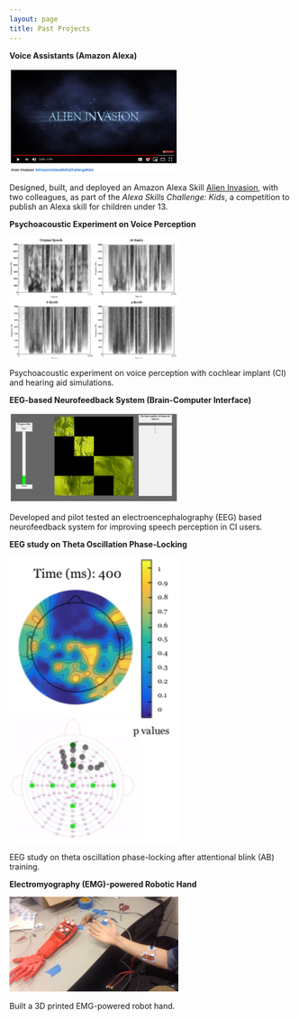 ```yaml
---
layout: page
title: Past Projects
---
```


**Voice Assistants (Amazon Alexa)**
<p align="left">
    <img src="/img/AlienInvasion.png" alt="" width="300px">
</p>

Designed, built, and deployed an Amazon Alexa Skill [Alien Invasion](https://www.youtube.com/watch?v=MK_amN7jztg), with two colleagues, as part of the _Alexa Skills Challenge: Kids_, a competition to publish an Alexa skill for children under 13.
<br>


**Psychoacoustic Experiment on Voice Perception**
<p align="left">
    <img src="/img/PsychoacousticExperiment.png" alt="" width="300px">
</p>

Psychoacoustic experiment on voice perception with cochlear implant (CI) and hearing aid simulations.
<br>

**EEG-based Neurofeedback System (Brain-Computer Interface)**
<p align="left">
    <img src="/img/Neurofeedback.png" alt="" width="300px">
</p>

Developed and pilot tested an electroencephalography (EEG) based neurofeedback system for improving speech perception in CI users.
<br>

**EEG study on Theta Oscillation Phase-Locking**
<p align="left">
    <img src="/img/PhaseLocking.png" alt="" width="300px">
</p>

EEG study on theta oscillation phase-locking after attentional blink (AB) training.
<br>


**Electromyography (EMG)-powered Robotic Hand**
<p align="left">
    <img src="/img/Hand.png" alt="" width="300px">
</p>

Built a 3D printed EMG-powered robot hand.





